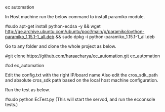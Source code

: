 ec automation 

In Host machine run the below command to install paramiko module.

#sudo apt-get install python-ecdsa -y && wget http://ge.archive.ubuntu.com/ubuntu/pool/main/p/paramiko/python-paramiko_1.15.1-1_all.deb && sudo dpkg -i python-paramiko_1.15.1-1_all.deb

Go to any folder and clone the whole project as below.

#git clone https://github.com/haraacharya/ec_automation.git ec_automation

#cd ec_automation

Edit the config.txt with the right IP/board name Also edit the cros_sdk_path and absolute cros_sdk path based on the local host machine configuration.

Run the test as below.

#sudo python EcTest.py
(This will start the servod, and run the ecconsole tests.)
